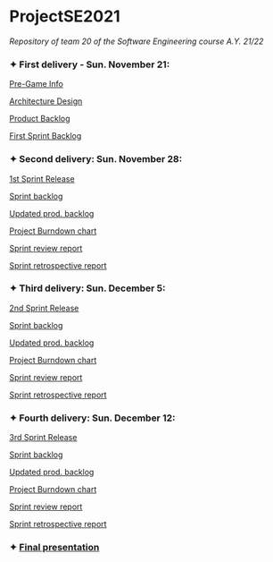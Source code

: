 # ProjectSE2021
_Repository of team 20 of the Software Engineering course A.Y. 21/22_

### ✦ First delivery - Sun. November 21:

  [Pre-Game Info](https://docs.google.com/document/d/150nI8XnC_kZe4jG__v4gwtC6nZT15hzM/edit?usp=sharing&ouid=116525819115775980151&rtpof=true&sd=true)
  
  [Architecture Design](https://drive.google.com/file/d/1aC3ewx9ntOOFt4w6opfJrnL4DLbpPwoU/view?usp=sharing)
  
  [Product Backlog](https://docs.google.com/spreadsheets/d/1_tZ-b834kGpjWSfIYKGc3dXVGtDrJD-u/edit?usp=sharing&ouid=116525819115775980151&rtpof=true&sd=true)
  
  [First Sprint Backlog](https://docs.google.com/spreadsheets/d/16bT2IOX1n09y_2kjN82ov_fDsspXJAHg/edit?usp=sharing&ouid=116525819115775980151&rtpof=true&sd=true)


### ✦ Second delivery: Sun. November 28:

  [1st Sprint Release](https://drive.google.com/file/d/1cCYvf8lUEAdfUF-aPZTC-1ij2ZDjzGNQ/view?usp=sharing)
  
  [Sprint backlog](https://docs.google.com/spreadsheets/d/1bBIzvDScUwmjzVbCXV9UNythWYEtJOPa/edit?usp=sharing&ouid=116525819115775980151&rtpof=true&sd=true)
  
  [Updated prod. backlog](https://docs.google.com/spreadsheets/d/1r2g8dOGUuZnLI5yRz7KbLe3PGDtyaSDE/edit#gid=1100884198)
  
  [Project Burndown chart](https://drive.google.com/file/d/1cT9AXIJaZiMAEOftudyzJxPL87KYk4VU/view?usp=sharing)
  
  [Sprint review report](https://drive.google.com/file/d/189dsSWwEdrqVHjQ9U7KzXuIKnKSFEibO/view?usp=sharing)
  
  [Sprint retrospective report](https://drive.google.com/file/d/18EgGY1L9hK9GscJpfY1APJLdD3fmjrWZ/view?usp=sharing)
  

### ✦ Third delivery: Sun. December 5:
  
  [2nd Sprint Release](https://drive.google.com/file/d/189lGfXcZ-Y6AvSQv1pggmC85u2Ow_UD_/view?usp=sharing)
  
  [Sprint backlog](https://docs.google.com/spreadsheets/d/18Md_5_tZO6J8s5MCN2IoBly2AEGTL7Sq/edit?usp=sharing&ouid=116525819115775980151&rtpof=true&sd=true)
  
  [Updated prod. backlog](https://docs.google.com/spreadsheets/d/1r2g8dOGUuZnLI5yRz7KbLe3PGDtyaSDE/edit?usp=sharing&ouid=116525819115775980151&rtpof=true&sd=true)
  
  [Project Burndown chart](https://drive.google.com/file/d/1dpd7ISsEVdynM0O9VwPgdpqo0A4RN8tv/view?usp=sharing)
  
  [Sprint review report](https://drive.google.com/file/d/19Jq4d1evMEDdMitQRJmkuQnNheSQHpwv/view?usp=sharing)
  
  [Sprint retrospective report](https://drive.google.com/file/d/19WPGM0iUTfNR5z3u9rjIDQ3HVY9or4AT/view?usp=sharing)


### ✦ Fourth delivery: Sun. December 12:
  
  [3rd Sprint Release](https://drive.google.com/file/d/1fQGpPJEbj2_-07GwgNtwpPEWTZXIzm6r/view?usp=sharing)
  
  [Sprint backlog](https://docs.google.com/spreadsheets/d/1A33efCS12ZuMzPP_rWJ7Y9TGJjG4QAfb/edit?usp=sharing&ouid=116525819115775980151&rtpof=true&sd=true)
  
  [Updated prod. backlog](https://docs.google.com/spreadsheets/d/1r2g8dOGUuZnLI5yRz7KbLe3PGDtyaSDE/edit?usp=sharing&ouid=116525819115775980151&rtpof=true&sd=true)
  
  [Project Burndown chart](https://drive.google.com/file/d/1ARn_AoPyF3RofgtHHV9ftOwhAw7yq9n4/view?usp=sharing)
  
  [Sprint review report]()
  
  [Sprint retrospective report]()
  
 ### ✦ [Final presentation](https://docs.google.com/presentation/d/19XT9Fbl2tDdFpe5OZusDbMa3GsTi4Yyx/edit?usp=sharing&ouid=116525819115775980151&rtpof=true&sd=true) 
